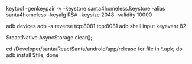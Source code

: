 keytool -genkeypair -v -keystore santa4homeless.keystore -alias santa4homeless -keyalg RSA -keysize 2048 -validity 10000


adb devices
adb -s <device name> reverse tcp:8081 tcp:8081
adb shell input keyevent 82

$reactNative.AsyncStorage.clear();

cd /Developer/santa/ReactSanta/android/app/release
for file in *.apk; do adb install $file; done
